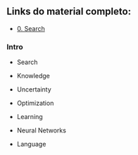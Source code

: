 ## Links do material completo:
- [0. Search](https://cs50.harvard.edu/ai/2024/weeks/0/)


### Intro
- Search

- Knowledge

- Uncertainty

- Optimization

- Learning

- Neural Networks

- Language
